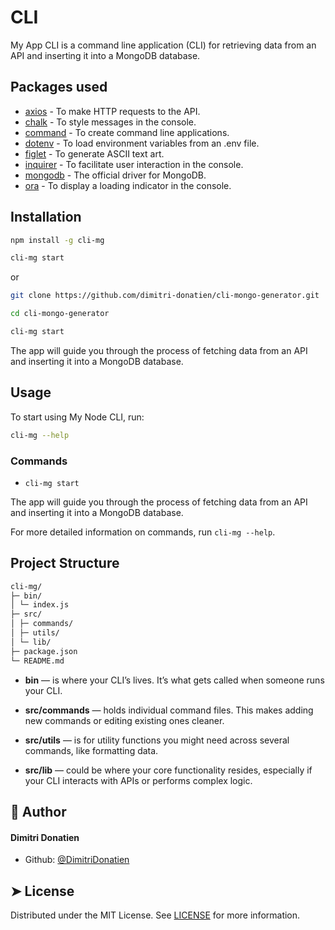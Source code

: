# CLI

My App CLI is a command line application (CLI) for retrieving data from an API and inserting it into a MongoDB database.

## Packages used

- [axios](https://www.npmjs.com/package/axios) - To make HTTP requests to the API.
- [chalk](https://www.npmjs.com/package/chalk) - To style messages in the console.
- [command](https://www.npmjs.com/package/commander) - To create command line applications.
- [dotenv](https://www.npmjs.com/package/dotenv) - To load environment variables from an .env file.
- [figlet](https://www.npmjs.com/package/figlet) - To generate ASCII text art.
- [inquirer](https://www.npmjs.com/package/inquirer) - To facilitate user interaction in the console.
- [mongodb](https://www.npmjs.com/package/mongodb) - The official driver for MongoDB.
- [ora](https://www.npmjs.com/package/ora) - To display a loading indicator in the console.

## Installation

```bash
npm install -g cli-mg

cli-mg start
```

or

```bash
git clone https://github.com/dimitri-donatien/cli-mongo-generator.git

cd cli-mongo-generator

cli-mg start
```

The app will guide you through the process of fetching data from an API and inserting it into a MongoDB database.

## Usage

To start using My Node CLI, run:

```bash
cli-mg --help
```

### Commands

- `cli-mg start`

The app will guide you through the process of fetching data from an API and inserting it into a MongoDB database.

For more detailed information on commands, run `cli-mg --help`.

## Project Structure

```md
cli-mg/
├─ bin/
│ └─ index.js
├─ src/
│ ├─ commands/
│ ├─ utils/
│ └─ lib/
├─ package.json
└─ README.md
```

- **bin** — is where your CLI’s lives. It’s what gets called when someone runs your CLI.

- **src/commands** — holds individual command files. This makes adding new commands or editing existing ones cleaner.

- **src/utils** — is for utility functions you might need across several commands, like formatting data.

- **src/lib** — could be where your core functionality resides, especially if your CLI interacts with APIs or performs complex logic.

## 🙇 Author

#### Dimitri Donatien

- Github: [@DimitriDonatien](https://github.com/dimitri-donatien)

## ➤ License

Distributed under the MIT License. See [LICENSE](LICENSE) for more information.
